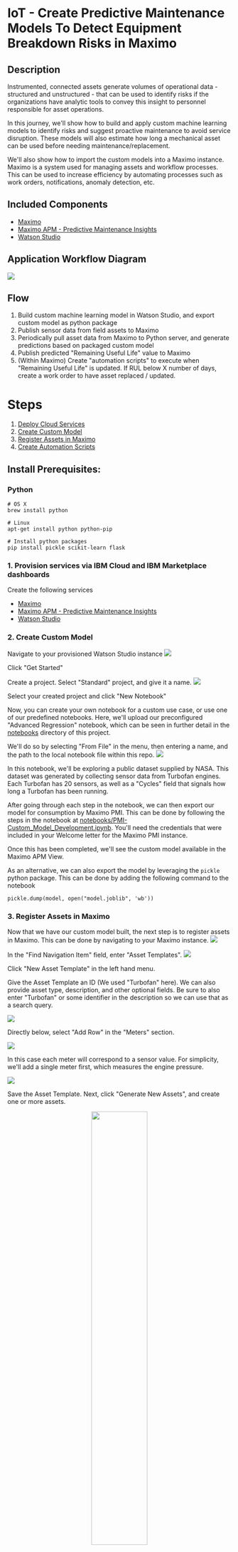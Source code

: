 # IoT - Create Predictive Maintenance Models To Detect Equipment Breakdown Risks in Maximo

## Description
Instrumented, connected assets generate volumes of operational data - structured and unstructured - that can be used to identify risks if the organizations have analytic tools to convey this insight to personnel responsible for asset operations.

In this journey, we'll show how to build and apply custom machine learning models to identify risks and suggest proactive maintenance to avoid service disruption. These models will also estimate how long a mechanical asset can be used before needing maintenance/replacement.

We'll also show how to import the custom models into a Maximo instance. Maximo is a system used for managing assets and workflow processes. This can be used to increase efficiency by automating processes such as work orders, notifications, anomaly detection, etc.


## Included Components
* [Maximo](https://www.ibm.com/products/maximo)
* [Maximo APM - Predictive Maintenance Insights](https://www.ibm.com/us-en/marketplace/predictive-maintenance-insights)
* [Watson Studio](https://cloud.ibm.com/catalog/services/watson-studio)

## Application Workflow Diagram
<img src="https://i.imgur.com/HkLyYwX.png">

## Flow
1. Build custom machine learning model in Watson Studio, and export custom model as python package
2. Publish sensor data from field assets to Maximo
3. Periodically pull asset data from Maximo to Python server, and generate predictions based on packaged custom model
4. Publish predicted "Remaining Useful Life" value to Maximo
5. (Within Maximo) Create "automation scripts" to execute when "Remaining Useful Life" is updated. If RUL below X number of days, create a work order to have asset replaced / updated.

# Steps
1. [Deploy Cloud Services](#1-deploy-cloud-services)
2. [Create Custom Model](#2-create-custom-model)
3. [Register Assets in Maximo](#3-register-assets-in-maximo)
4. [Create Automation Scripts](#4-create-automation-scripts)

## Install Prerequisites:
### Python
```
# OS X
brew install python

# Linux
apt-get install python python-pip

# Install python packages
pip install pickle scikit-learn flask
```


### 1. Provision services via IBM Cloud and IBM Marketplace dashboards
Create the following services
* [Maximo](https://www.ibm.com/products/maximo)
* [Maximo APM - Predictive Maintenance Insights](https://www.ibm.com/us-en/marketplace/predictive-maintenance-insights)
* [Watson Studio](https://cloud.ibm.com/catalog/services/watson-studio)

### 2. Create Custom Model
Navigate to your provisioned Watson Studio instance
<img src="https://i.imgur.com/6UxdEOO.png">

Click "Get Started"

Create a project. Select "Standard" project, and give it a name.
<img src="https://i.imgur.com/8xEgqW9.png">

<!-- TODO Add images for each of these -->
Select your created project and click "New Notebook"

Now, you can create your own notebook for a custom use case, or use one of our predefined notebooks. Here, we'll upload our preconfigured "Advanced Regression" notebook, which can be seen in further detail in the [notebooks](notebooks/Advanced_Regression_Turbofan.ipynb) directory of this project.

We'll do so by selecting "From File" in the menu, then entering a name, and the path to the local notebook file within this repo.
<img src="https://i.imgur.com/9GND5LT.png">

In this notebook, we'll be exploring a public dataset supplied by NASA. This dataset was generated by collecting sensor data from Turbofan engines. Each Turbofan has 20 sensors, as well as a "Cycles" field that signals how long a Turbofan has been running.

<!-- We'll start the notebook by importing a few popular python machine-learning libraries such as scikit-learn, pandas and matplotlib.

Next, we'll load our data, and "clean" it by removing null values. -->

<!-- We can also -->
<!-- TODO elaborate on "cleaning" data -->

After going through each step in the notebook, we can then export our model for consumption by Maximo PMI. This can be done by following the steps in the notebook at [notebooks/PMI-Custom_Model_Development.ipynb](notebooks/PMI-Custom_Model_Development.ipynb). You'll need the credentials that were included in your Welcome letter for the Maximo PMI instance.

Once this has been completed, we'll see the custom model available in the Maximo APM View.

As an alternative, we can also export the model by leveraging the `pickle` python package. This can be done by adding the following command to the notebook

```
pickle.dump(model, open("model.joblib", 'wb'))
```

### 3. Register Assets in Maximo
Now that we have our custom model built, the next step is to register assets in Maximo. This can be done by navigating to your Maximo instance.
<img src="https://i.imgur.com/UX7cJli.png">

In the "Find Navigation Item" field, enter "Asset Templates".
<img src="https://i.imgur.com/HbOYJFB.png">


Click "New Asset Template" in the left hand menu.
<!-- <img src="https://i.imgur.com/955fNzr.png" style="width:50%;height:50%"> -->

Give the Asset Template an ID (We used "Turbofan" here). We can also provide asset type, description, and other optional fields. Be sure to also enter "Turbofan" or some identifier in the description so we can use that as a search query.

<img src="https://i.imgur.com/2MOKIoK.png">

Directly below, select "Add Row" in the "Meters" section.

<img src="https://i.imgur.com/mtyJc0E.png">

In this case each meter will correspond to a sensor value. For simplicity, we'll add a single meter first, which measures the engine pressure.

<img src="https://i.imgur.com/JGNN9N3.png">

Save the Asset Template. Next, click "Generate New Assets", and create one or more assets.
<p align="center">
  <img src="https://i.imgur.com/f4Ia4k8.png" width="50%" height="50%" >
</p>
Now, we'll update the sensor data in one of our assets. To do so, enter "Assets" in the "Find Navigation Item" field.
<p align="center">
<img src="https://i.imgur.com/VvGULEP.png" width="50%" height="50%" >
</p>

Next, we can search for our Asset(s) by entering "Turbofan" in the description.
<img src="https://i.imgur.com/8vFxe9X.png">

Select an Asset, scroll down to the "More Actions" field and select "Enter Meter Readings", and then a value for each Meter.
<img src="https://i.imgur.com/wgNa1yp.png">

<img src="https://i.imgur.com/xLjhsrC.png">

These meter readings can also be updated via an HTTP POST request, we'll demonstrate this functionality in the next step.

### 4. Create Automation Scripts
Now, we'll leverage a set of python scripts to periodically query our registered assets, and collect the latest meter data. As each asset's associated data is collected, we'll load our custom model generated from Step 2 to estimate the remaining useful life of the asset.

In this particular implementation, we'll collect the asset data via the Maximo API.

To do so, we'll need to authenticate with a base64 encoded set of our Maximo credentials. These credentials are then provided in the following HTTP request as the "maxauth" header. We can query the API to get all meter readings associated with an Asset by sending a GET request to the following endpoint like so.

```
curl -H "maxauth: <base64 user:pw>" -H "Content-Type: application/json" ${MAXIMO_URL}/oslc/os/mxasset?oslc.select=assetmeter,expectedlife&oslc.where=assetnum=${ASSET_ID}
```

The database query is embedded at the end of the Maximo endpoint:
The `oslc.select` value determines which asset attributes will be returned (meter readings in this case)
The `oslc.where` value allows for us to only select data that matches a specific condition (matching our asset id)

After receiving the Asset data, we can estimate the Remaining Useful Life for our asset by loading our previous model using the `pickle` library
```
classifier = pickle.loads(load('model.joblib'))
predictions = classifier.predict(meter_data)
```

Finally, we can update the value for remaining useful life (expectedlife) in the Maximo database with the following POST request
```
requests.post("/oslc/os/mxasset/" + restid,
              data={"expectedlife": predictions[0]})
```

The full Maximo asset query/update workflow can be executed by running the included `server.py` script like so
```
export TOKEN=$(echo ${MAXIMO_USER}:${MAXIMO_PASS} | base64)
python server.py ${MAXIMO_URL} ${TOKEN} ${ASSET_ID}
```

In conclusion, here we have demonstrated how to create assets in Maximo, query their associated meters, and pass the metered data through a custom machine learning model. This allows for organizations to predict of when their various assets may fail, and proactively take action beforehand.

## License
This code pattern is licensed under the Apache Software License, Version 2. Separate third-party code objects invoked within this code pattern are licensed by their respective providers pursuant to their own separate licenses. Contributions are subject to the [Developer Certificate of Origin, Version 1.1 (DCO)](https://developercertificate.org/) and the [Apache Software License, Version 2](https://www.apache.org/licenses/LICENSE-2.0.txt).

[Apache Software License (ASL) FAQ](https://www.apache.org/foundation/license-faq.html#WhatDoesItMEAN)

<!-- TODO, add pic -->

<!-- Enter a integer value in the dialog box. Next, we'll create an automation script that will run whenever this value is updated

### 4. Create Automation Scripts
Next we'll create an Automation script based on the Jython (JAVA/Python) scripting language.

In the "Find Navigation Item" field, enter "Automation Scripts".

In the left menu, select "Create Script with Object Launch Point". A "Launch Point" is essentially an event that'll trigger a script. In this case, our Launch Point will be a change in Object state.

Script works like so
```
value = mbo.getDouble("measurementvalue")
```


To see more about Launch Points, please visit the documentation [here](https://www.ibm.com/support/knowledgecenter/SSLKT6_7.6.0/com.ibm.mbs.doc/autoscript/t_create_autocript.html) -->
